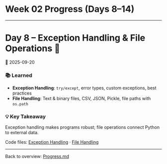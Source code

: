 # Week 02 Progress (Days 8–14)

---

# Day 8 – Exception Handling & File Operations 📂
📅 2025-09-20  

### 📚 Learned
- **Exception Handling**: `try/except`, error types, custom exceptions, best practices
- **File Handling**: Text & binary files, CSV, JSON, Pickle, file paths with `os.path`

### 💡 Key Takeaway
Exception handling makes programs robust; file operations connect Python to external data.

Code files: [Exception Handling](./Day%2001/day-08_exception_handling.py) · [File Handling](./Day%2001/day-08_file_handling.py)

---

Back to overview: [Progress.md](../Progress.md)
